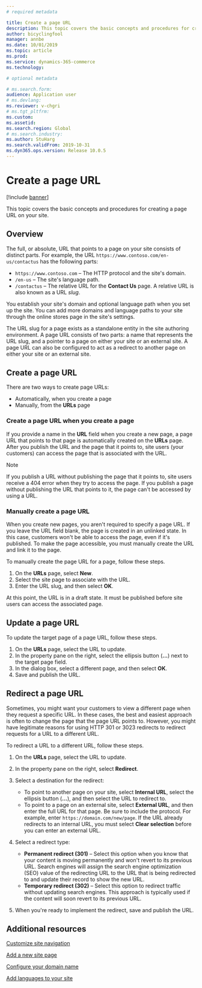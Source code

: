 ```yaml
---
# required metadata

title: Create a page URL
description: This topic covers the basic concepts and procedures for creating a page URL on your site.
author: bicyclingfool
manager: annbe
ms.date: 10/01/2019
ms.topic: article
ms.prod: 
ms.service: dynamics-365-commerce
ms.technology: 

# optional metadata

# ms.search.form: 
audience: Application user
# ms.devlang: 
ms.reviewer: v-chgri
# ms.tgt_pltfrm: 
ms.custom: 
ms.assetid: 
ms.search.region: Global
# ms.search.industry: 
ms.author: StuHarg
ms.search.validFrom: 2019-10-31
ms.dyn365.ops.version: Release 10.0.5
---
```


# Create a page URL


[!include [banner](includes/banner.md)]

This topic covers the basic concepts and procedures for creating a page URL on your site.

## Overview

The full, or absolute, URL that points to a page on your site consists of distinct parts. For example, the URL `https://www.contoso.com/en-us/contactus` has the following parts:

- `https://www.contoso.com` – The HTTP protocol and the site's domain.
- `/en-us` – The site's language path.
- `/contactus` – The relative URL for the **Contact Us** page. A relative URL is also known as a URL *slug*.

You establish your site's domain and optional language path when you set up the site. You can add more domains and language paths to your site through the online stores page in the site's settings.

The URL slug for a page exists as a standalone entity in the site authoring environment. A page URL consists of two parts: a name that represents the URL slug, and a pointer to a page on either your site or an external site. A page URL can also be configured to act as a redirect to another page on either your site or an external site.

## Create a page URL

There are two ways to create page URLs:

- Automatically, when you create a page
- Manually, from the **URLs** page

### Create a page URL when you create a page

If you provide a name in the **URL** field when you create a new page, a page URL that points to that page is automatically created on the **URLs** page. After you publish the URL and the page that it points to, site users (your customers) can access the page that is associated with the URL.

> [!NOTE]
> If you publish a URL without publishing the page that it points to, site users receive a 404 error when they try to access the page. If you publish a page without publishing the URL that points to it, the page can't be accessed by using a URL.

### Manually create a page URL

When you create new pages, you aren't required to specify a page URL. If you leave the URL field blank, the page is created in an unlinked state. In this case, customers won't be able to access the page, even if it's published. To make the page accessible, you must manually create the URL and link it to the page.

To manually create the page URL for a page, follow these steps.

1. On the **URLs** page, select **New**.
1. Select the site page to associate with the URL.
1. Enter the URL slug, and then select **OK**.

At this point, the URL is in a draft state. It must be published before site users can access the associated page.

## Update a page URL

To update the target page of a page URL, follow these steps.

1. On the **URLs** page, select the URL to update.
1. In the property pane on the right, select the ellipsis button (**...**) next to the target page field.
1. In the dialog box, select a different page, and then select **OK**.
1. Save and publish the URL.

## Redirect a page URL

Sometimes, you might want your customers to view a different page when they request a specific URL. In these cases, the best and easiest approach is often to change the page that the page URL points to. However, you might have legitimate reasons for using HTTP 301 or 3023 redirects to redirect requests for a URL to a different URL.

To redirect a URL to a different URL, follow these steps.

1. On the **URLs** page, select the URL to update.
1. In the property pane on the right, select **Redirect**.
1. Select a destination for the redirect:

    - To point to another page on your site, select **Internal URL**, select the ellipsis button (**...**), and then select the URL to redirect to.
    - To point to a page on an external site, select **External URL**, and then enter the full URL for that page. Be sure to include the protocol. For example, enter `https://domain.com/new/page`. If the URL already redirects to an internal URL, you must select **Clear selection** before you can enter an external URL.

1. Select a redirect type:

    - **Permanent redirect (301)** – Select this option when you know that your content is moving permanently and won't revert to its previous URL. Search engines will assign the search engine optimization (SEO) value of the redirecting URL to the URL that is being redirected to and update their record to show the new URL. 
    - **Temporary redirect (302)** – Select this option to redirect traffic without updating search engines. This approach is typically used if the content will soon revert to its previous URL.

1. When you're ready to implement the redirect, save and publish the URL.

## Additional resources

[Customize site navigation](customize-site-navigation.md)

[Add a new site page](add-new-page.md)

[Configure your domain name](configure-your-domain-name.md)

[Add languages to your site](add-languages-to-site.md)
